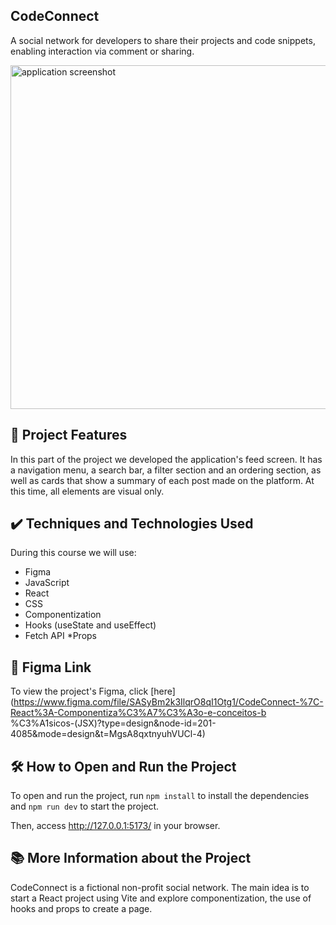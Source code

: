 ## CodeConnect
A social network for developers to share their projects and code snippets, enabling interaction via comment or sharing.

<img src='https://imgur.com/XT1O3BZ.png' alt='application screenshot' width='550px'/>

## 🔨 Project Features
In this part of the project we developed the application's feed screen. It has a navigation menu, a search bar, a filter section and an ordering section, as well as cards that show a summary of each post made on the platform. At this time, all elements are visual only.

## ✔️ Techniques and Technologies Used
During this course we will use:
* Figma
* JavaScript
* React
* CSS
* Componentization
* Hooks (useState and useEffect)
* Fetch API
*Props
  
## 🎨 Figma Link
To view the project's Figma, click [here](https://www.figma.com/file/SASyBm2k3IlqrO8qI1Otg1/CodeConnect-%7C-React%3A-Componentiza%C3%A7%C3%A3o-e-conceitos-b %C3%A1sicos-(JSX)?type=design&node-id=201-4085&mode=design&t=MgsA8qxtnyuhVUCl-4)

## 🛠️ How to Open and Run the Project
To open and run the project, run ``npm install`` to install the dependencies and ``npm run dev`` to start the project.

Then, access http://127.0.0.1:5173/ in your browser.

## 📚 More Information about the Project
CodeConnect is a fictional non-profit social network. The main idea is to start a React project using Vite and explore componentization, the use of hooks and props to create a page.